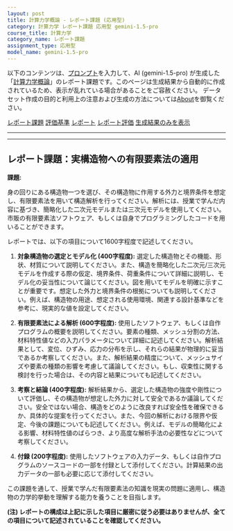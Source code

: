 ```yaml
---
layout: post
title: 計算力学概論 - レポート課題 (応用型)
category: 計算力学 レポート課題 応用型 gemini-1.5-pro
course_title: 計算力学
category_name: レポート課題
assignment_type: 応用型
model_name: gemini-1.5-pro
---
```


以下のコンテンツは、[プロンプト](https://github.com/takedatoshiyuki/synthetic_assignments/tree/main/generated/計算力学/gemini-1.5-pro/prompt_レポート課題-応用型.md)を入力して、AI (gemini-1.5-pro) が生成した「[計算力学概論](/contents/計算力学/)」のレポート課題です。このページは生成結果から自動的に作成されているため、表示が乱れている場合があることをご容赦ください。
データセット作成の目的と利用上の注意および生成の方法については[About](/About)を御覧ください。

[レポート課題](../レポート課題-応用型)
[評価基準](../評価基準-応用型)
[レポート](../レポート-応用型)
[レポート評価](../レポート評価-応用型)
[生成結果のみを表示](https://github.com/takedatoshiyuki/synthetic_assignments/tree/main/generated/計算力学/gemini-1.5-pro/レポート課題-応用型.md)
  

***
***
  
## レポート課題：実構造物への有限要素法の適用

**課題:**

身の回りにある構造物一つを選び、その構造物に作用する外力と境界条件を想定し、有限要素法を用いて構造解析を行ってください。解析には、授業で学んだ内容に基づき、簡略化した二次元モデルまたは三次元モデルを使用してください。市販の有限要素法ソフトウェア、もしくは自身でプログラミングしたコードを用いることができます。

レポートでは、以下の項目について1600字程度で記述してください。

1. **対象構造物の選定とモデル化 (400字程度):**  選定した構造物とその機能、形状、材質について説明してください。また、構造を簡略化した二次元/三次元モデルを作成する際の仮定、境界条件、荷重条件について詳細に説明し、モデル化の妥当性について論じてください。図を用いてモデルを明確に示すことが重要です。想定した外力と境界条件の根拠についても説明してください。例えば、構造物の用途、想定される使用環境、関連する設計基準などを参考に、現実的な値を設定してください。

2. **有限要素法による解析 (600字程度):** 使用したソフトウェア、もしくは自作プログラムの概要を説明してください。要素の種類、メッシュ分割の方法、材料特性値などの入力パラメータについて詳細に記述してください。解析結果として、変位、ひずみ、応力の分布を示し、それらの結果が物理的に妥当であるか考察してください。また、解析結果の精度について、メッシュサイズや要素の種類の影響を考慮して議論してください。もし、収束性に関する検討を行った場合は、その内容と結果についても記述してください。

3. **考察と結論 (400字程度):** 解析結果から、選定した構造物の強度や剛性について評価し、その構造物が想定した外力に対して安全であるか議論してください。安全ではない場合、構造をどのように改良すれば安全性を確保できるか、具体的な提案を行ってください。また、今回の解析における限界や仮定、今後の課題についても記述してください。例えば、モデルの簡略化による影響、材料特性値のばらつき、より高度な解析手法の必要性などについて考察してください。

4. **付録 (200字程度):**  使用したソフトウェアの入力データ、もしくは自作プログラムのソースコードの一部を付録として添付してください。計算結果の出力データの一部も必要に応じて添付してください。


この課題を通して、授業で学んだ有限要素法の知識を現実の問題に適用し、構造物の力学的挙動を理解する能力を養うことを目指します。


**(注) レポートの構成は上記に示した項目に厳密に従う必要はありませんが、全ての項目について記述されていることを確認してください。**
